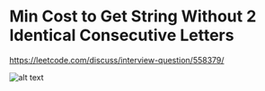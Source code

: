 # Min Cost to Get String Without 2 Identical Consecutive Letters

https://leetcode.com/discuss/interview-question/558379/

![alt text](https://assets.leetcode.com/users/vidhyadhar25/image_1585699811.png "Description")
